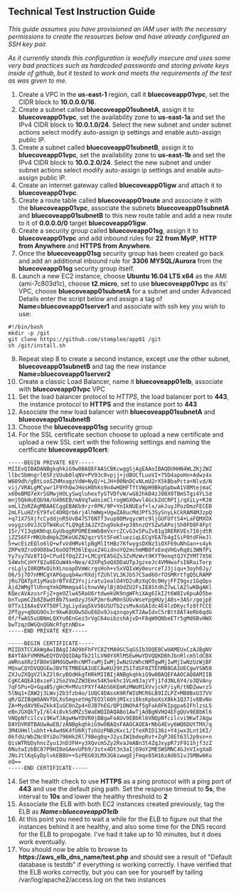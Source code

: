 ## Technical Test Instruction Guide

*This guide assumes you have provisioned an IAM user with the necessary permissions to create the resources below and have already configured an SSH key pair.*

*As it currently stands this configuration is woefully insecure and uses some very bad practices such as hardcoded passwords and storing private keys inside of github, but it tested to work and meets the requirements of the test as was given to me.*

1. Create a VPC in the **us-east-1** region, call it **bluecoveapp01vpc**, set the CIDR block to **10.0.0.0/16**.
2. Create a subnet called **bluecoveapp01subnetA**, assign it to **bluecoveapp01vpc**, set the availability zone to **us-east-1a** and set the IPv4 CIDR block to **10.0.1.0/24**.  Select the new subnet and under subnet actions select modify auto-assign ip settings and enable auto-assign public IP.
3. Create a subnet called **bluecoveapp01subnetB**, assign it to **bluecoveapp01vpc**, set the availability zone to **us-east-1b** and set the IPv4 CIDR block to **10.0.2.0/24**.  Select the new subnet and under subnet actions select modify auto-assign ip settings and enable auto-assign public IP.
4. Create an internet gateway called **bluecoveapp01igw** and attach it to **bluecoveapp01vpc**.
5. Create a route table called **bluecoveapp01route** and associate it with the **bluecoveapp01vpc**, associate the subnets **bluecoveapp01subnetA** and **bluecoveapp01subnetB** to this new route table and add a new route to it of **0.0.0.0/0** target **bluecoveapp01igw**.
6. Create a security group called **bluecoveapp01sg**, assign it to **bluecoveapp01vpc** and add inbound rules for **22 from MyIP**, **HTTP from Anywhere** and **HTTPS from Anywhere**.
7. Once the **bluecoveapp01sg** security group has been created go back and add an additional inbound rule for **3306 MYSQL/Aurora** from the **bluecoveapp01sg** security group itself.
8. Launch a new EC2 instance, choose **Ubuntu 16.04 LTS x64** as the AMI (ami-7c803d1c), choose **t2.micro**, set to use **bluecoveapp01vpc** as its' VPC, choose **bluecoveapp01subnetA** for a subnet and under Advanced Details enter the script below and assign a tag of **Name=bluecoveapp01server1** and associate with ssh key you wish to use:

  ```
  #!/bin/bash
  mkdir -p /git
  git clone https://github.com/stomplee/app01 /git
  sh /git/install.sh
  ```
9. Repeat step 8 to create a second instance, except use the other subnet, **bluecoveapp01subnetB** and tag the new instance **Name=bluecoveapp01server2**
10. Create a classic Load Balancer, name it **bluecoveapp01elb**, associate with **bluecoveapp01vpc** VPC
11. Set the load balancer protocol to *HTTPS*, the load balancer port to **443**, the instance protocol to **HTTPS** and the instance port to **443**
12. Associate the new load balancer with **bluecoveapp01subnetA** and **bluecoveapp01subnetB**
12. Choose the **bluecoveapp01sg** security group
13. For the SSL certificate section choose to upload a new certificate and upload a new SSL cert with the following settings and naming the certficate **bluecoveapp01cert**:

  ```
  -----BEGIN PRIVATE KEY-----
  MIIEvQIBADANBgkqhkiG9w0BAQEFAASCBKcwggSjAgEAAoIBAQDUHHN4WLZKjZWZ
  llbcSbHngrl6SFzVUub0lqNV+PV93c0vpjj+jdBUCfLuoVI+75D4apoHn+Adwz4x
  W609dh/gBtLooSZHMxagzVdW+NyQ/+LJH+00NnDCvNLmU2rX5kBbaPcta+Nlvd/N
  vij/VRALgMCywr1F9YhQwJHosH0hks9n4wHQHFTftVWpH9BkgGpbwA1V8MtejmaC
  x60eBMQ7eXrSGMwjHOLySwqluhexfySTVDfvW/wG82hkD4zJ0BX0TBmSTgi4YLSd
  mnj5QkHuEQb9A/U406EB/mAVqTwUoimClrogWGXOwvl4GckZdCRPIj/qXiLy+RJ0
  xmLlZoRZAgMBAAECggEBAKb9rzr0PK/9P+YnIkNUEaf+lx/akJuyJPozDmzFECED
  2mLFLuHZrEY9fvC4ORQrb6rj4lhWWg+UgwZA8ucMdJPfS3SySnyLkCkRAM4MJzpQ
  +q71X75XjfcCyddjnR5UvB47ST6NTf3vup80MvqycWtc9ljGUFUftS4+LaFQMXOX
  voygzs0VJJCDTW4KuCfLQ9gE3AJZYZng9okd+p38hnzQY5ZwSAPojSh0FD8F4Fpt
  15r/Y13qbKNhqLGyUbqgRPOMEEmWb8mVxrcZCvG3x5PuZv81g3RERKVEs7I6jdtR
  jZZ56FFrMKUbdHpkZDKeU6ZN2qzrV5t5FeKlueziqLECgYEA7b4gISiP0tdFHeJl
  5+wcEizEQlo6lQ+wfvVdHMvklpBgMlItHBz7KfwygsDXNz3iOXF69uNhGan+s4yk
  ZRPe9ZroO9O8bwI6oOQTM36lEquxZ4GidnoYQ2mchmMBOfxEeqVHGvRq8i3WNfPi
  Yy7sy7Uz8T1Q+CPudIfOq2ZJ+LMCgYEA5GZs3ZvMzWvt9KYT9enqtQJYZYMT7XSK
  54WxhCzHYf82u8EOuW4k+Nea/42XPq5oQXDDaUTpJgzxeJc4VMHwafsI6RaiTerp
  rsLglyI0RQMxOihXLnoapOVmWcrgsHoh+vSxVQIxWy0eurceTJ3jiqu+3oyh0Jy/
  O6/Sj7D7nMMCgYAPGguqb4wrRXdjfZUhlVL3KJbS7C5ad6OrfOSMRrtfgQ5LRAMP
  jRu7QATpX1yMasbrBTVdZ3Ysjiratu1ealO4YD2uRzXqC0c0HyjFFZ9gvz1GqOps
  Ajd2WMgTlUhnqYmkDMmmga4lchnwVWylBj8OdZU2FsIE8StdhZ7wLlA2lwKBgAKl
  KQecAVAzusrFjZ+geOZlw45RaU6rtdwekUK9ngWFhiXAg6IkI2t6W8Iv6puAO5be
  bnTupmCZb8Z8wdtBb75aeOzyJSkP2mr6uM0nSUGvWseYpgHUyjA0s+3ASr/gejpE
  0TTx1I6AxEVXT5OFlJgLiydaq5kV56USUTb2zsMvAoGAIdc4E4lzDKycfz8tfCCE
  2PTgy+q0UG9Os3r9kwK8U0w5OuE6Du9JsqznqoyKT2AwIdvC5rBtt8AT4eRb6qdG
  0f/fwAS5uUBNmLQXYu0EnGez3rVgC64oibzshAjvD+F8qW9QNbeETr5gMd6BvHWX
  bwTzqzOWGQnQGNcRfgtnNDs=
  -----END PRIVATE KEY-----
  ```

  ```
  -----BEGIN CERTIFICATE-----
  MIIDXTCCAkWgAwIBAgIJAO9bFhFYC8ZtMA0GCSqGSIb3DQEBCwUAMEUxCzAJBgNV
  BAYTAkFVMRMwEQYDVQQIDApTb21lLVN0YXRlMSEwHwYDVQQKDBhJbnRlcm5ldCBX
  aWRnaXRzIFB0eSBMdGQwHhcNMTcwMjIwMjIwNzUzWhcNMTgwMjIwMjIwNzUzWjBF
  MQswCQYDVQQGEwJBVTETMBEGA1UECAwKU29tZS1TdGF0ZTEhMB8GA1UECgwYSW50
  ZXJuZXQgV2lkZ2l0cyBQdHkgTHRkMIIBIjANBgkqhkiG9w0BAQEFAAOCAQ8AMIIB
  CgKCAQEA1BxzeFi2So2VmZZW3Emx54K5ekhc1VLm9JajVfj1fd3NL6Y4/o3QVAny
  7qFSPu+Q+GqaB5/gHcM+MVutPXYf4AbS6KEmRzMWoM1XVvjckP/iyR/tNDZwwrzS
  5lNq1+ZAW2j3LWvjZb3fzb4o/1UQC4DAssK9RfWIUMCR6LB9IZLPZ+MB0BxU37VV
  qR/QZIBqW8ANVfDLXo5mgsetHgTEO3l60hjMIxzi8ksKpboXsX8kk1Q371v8BvNo
  ZA+MydAV9EwZkk4IuGC0nZp4+UJB7hEG/QP1ONOhAf5gFak8FKIpgpa6IFhlzsL5
  eBnJGXQkTyI/6l4i8vkSdMZi5WaEWQIDAQABo1AwTjAdBgNVHQ4EFgQUv9EBbKl6
  VNQpNfcilcvi9KwTJAgwHwYDVR0jBBgwFoAUv9EBbKl6VNQpNfcilcvi9KwTJAgw
  DAYDVR0TBAUwAwEB/zANBgkqhkiG9w0BAQsFAAOCAQEArNbG4Evy6WQ6DUtTMX/q
  3M4UHmllubht+k4wd6K4fU6RjTshUzPNBzKxc1/IfeXRID136i+Y4jwx3Lnt1KI/
  0kfdU/WbZNc8YiDo796Hk2Rl79Beg0q+J2ysIW1bdepRvt+ZqPJ8Et63l2p9sn+n
  QisWTRbDyhncZyu1JnD3FH+y3XQvcmSZy2RvaJmABn3t4ZqJxypR7zF911hjf3zZ
  0NutwIzbBC87P9HI8eGAevUPb9/3stx4Dt3n3aIjO9oY2MESWSMNC4GJnVIxgXaD
  JNsJtlKqGyDplvkEB8U++5zPEG03LMX3G6iwwgEjFmqx85H16zAd6S1vJ5MBw6Ku
  oQ==
  -----END CERTIFICATE-----
  ```
14. Set the health check to use **HTTPS** as a ping protocol with a ping port of **443** and use the default ping path.  Set the response timeout to **5s**, the interval to **10s** and lower the healthy threshold to **2**
15. Associate the ELB with both EC2 instances created previously, tag the ELB as ***Name=bluecoveapp01elb***
16. At this point you need to wait a while for the ELB to figure out that the instances behind it are healthy, and also some time for the DNS record for the ELB to propogate.  I've had it take up to 10 minutes, but it does work eventually.
17. You should now be able to browse to **https://aws_elb_dns_name/test.php** and should see a result of "Default database is testdb" if everything is working correctly.  I have verified that the ELB works correctly, but you can see for yourself by tailing  /var/log/apache2/access.log on the two instances
